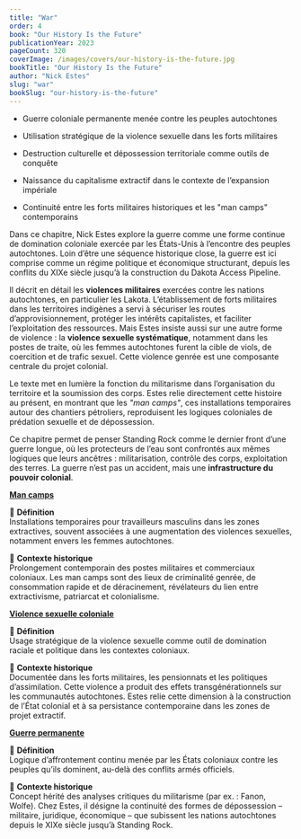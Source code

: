 ```yaml
---
title: "War"
order: 4
book: "Our History Is the Future"
publicationYear: 2023
pageCount: 320
coverImage: /images/covers/our-history-is-the-future.jpg
bookTitle: "Our History Is the Future"
author: "Nick Estes"
slug: "war"
bookSlug: "our-history-is-the-future"
---
```


<!--themes:start-->
- Guerre coloniale permanente menée contre les peuples autochtones

- Utilisation stratégique de la violence sexuelle dans les forts militaires

- Destruction culturelle et dépossession territoriale comme outils de conquête

- Naissance du capitalisme extractif dans le contexte de l’expansion impériale

- Continuité entre les forts militaires historiques et les "man camps" contemporains
<!--themes:end-->

<!--summary:start-->
Dans ce chapitre, Nick Estes explore la guerre comme une forme continue de domination coloniale exercée par les États-Unis à l’encontre des peuples autochtones. Loin d’être une séquence historique close, la guerre est ici comprise comme un régime politique et économique structurant, depuis les conflits du XIXe siècle jusqu’à la construction du Dakota Access Pipeline.

Il décrit en détail les **violences militaires** exercées contre les nations autochtones, en particulier les Lakota. L’établissement de forts militaires dans les territoires indigènes a servi à sécuriser les routes d’approvisionnement, protéger les intérêts capitalistes, et faciliter l’exploitation des ressources. Mais Estes insiste aussi sur une autre forme de violence : la **violence sexuelle systématique**, notamment dans les postes de traite, où les femmes autochtones furent la cible de viols, de coercition et de trafic sexuel. Cette violence genrée est une composante centrale du projet colonial.

Le texte met en lumière la fonction du militarisme dans l’organisation du territoire et la soumission des corps. Estes relie directement cette histoire au présent, en montrant que les *"man camps"*, ces installations temporaires autour des chantiers pétroliers, reproduisent les logiques coloniales de prédation sexuelle et de dépossession.

Ce chapitre permet de penser Standing Rock comme le dernier front d’une guerre longue, où les protecteurs de l’eau sont confrontés aux mêmes logiques que leurs ancêtres : militarisation, contrôle des corps, exploitation des terres. La guerre n’est pas un accident, mais une **infrastructure du pouvoir colonial**.
<!--summary:end-->

<!--concepts:start-->
[**Man camps**](/concepts/man-camps)

🔹 **Définition**  
Installations temporaires pour travailleurs masculins dans les zones extractives, souvent associées à une augmentation des violences sexuelles, notamment envers les femmes autochtones.

🔹 **Contexte historique**  
Prolongement contemporain des postes militaires et commerciaux coloniaux. Les man camps sont des lieux de criminalité genrée, de consommation rapide et de déracinement, révélateurs du lien entre extractivisme, patriarcat et colonialisme.

[**Violence sexuelle coloniale**](/concepts/violence-sexuelle-coloniale)

🔹 **Définition**  
Usage stratégique de la violence sexuelle comme outil de domination raciale et politique dans les contextes coloniaux.

🔹 **Contexte historique**  
Documentée dans les forts militaires, les pensionnats et les politiques d’assimilation. Cette violence a produit des effets transgénérationnels sur les communautés autochtones. Estes relie cette dimension à la construction de l’État colonial et à sa persistance contemporaine dans les zones de projet extractif.

[**Guerre permanente**](/concepts/guerre-permanente)

🔹 **Définition**  
Logique d’affrontement continu menée par les États coloniaux contre les peuples qu’ils dominent, au-delà des conflits armés officiels.

🔹 **Contexte historique**  
Concept hérité des analyses critiques du militarisme (par ex. : Fanon, Wolfe). Chez Estes, il désigne la continuité des formes de dépossession – militaire, juridique, économique – que subissent les nations autochtones depuis le XIXe siècle jusqu’à Standing Rock.
<!--concepts:end-->
